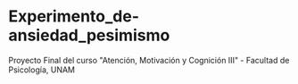 # Experimento_de-ansiedad_pesimismo
Proyecto Final del curso "Atención, Motivación y Cognición III" - Facultad de Psicología, UNAM
